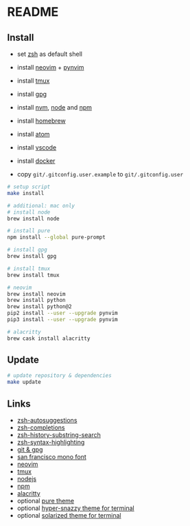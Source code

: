 # README

## Install

* set [zsh][zsh] as default shell
* install [neovim][neovim] + [pynvim][pynvim]
* install [tmux][tmux]
* install [gpg][gpg]
* install [nvm][nvm], [node][node] and [npm][npm]

* install [homebrew](https://brew.sh)
* install [atom](https://atom.io/beta)
* install [vscode](https://code.visualstudio.com)
* install [docker](https://www.docker.com/get-started)
* copy `git/.gitconfig.user.example` to `git/.gitconfig.user`

```sh
# setup script
make install
```

```sh
# additional: mac only
# install node
brew install node

# install pure
npm install --global pure-prompt

# install gpg
brew install gpg

# install tmux
brew install tmux

# neovim
brew install neovim
brew install python
brew install python@2
pip2 install --user --upgrade pynvim
pip3 install --user --upgrade pynvim

# alacritty
brew cask install alacritty
```

## Update

```sh
# update repository & dependencies
make update
```

## Links

* [zsh-autosuggestions](https://github.com/zsh-users/zsh-autosuggestions)
* [zsh-completions](https://github.com/zsh-users/zsh-completions)
* [zsh-history-substring-search](https://github.com/zsh-users/zsh-history-substring-search)
* [zsh-syntax-highlighting](https://github.com/zsh-users/zsh-syntax-highlighting)
* [git & gpg](https://help.github.com/categories/gpg/)
* [san francisco mono font](https://developer.apple.com/fonts/)
* [neovim](https://github.com/neovim/neovim)
* [tmux][tmux]
* [nodejs][node]
* [npm][npm]
* [alacritty](https://github.com/jwilm/alacritty)
* optional [pure theme](https://github.com/sindresorhus/pure)
* optional [hyper-snazzy theme for terminal](https://github.com/sindresorhus/terminal-snazzy)
* optional [solarized theme for terminal](https://github.com/tomislav/osx-terminal.app-colors-solarized)

[zsh]: https://www.zsh.org
[neovim]: https://neovim.io
[pynvim]: https://github.com/neovim/pynvim
[tmux]: https://github.com/tmux/tmux
[gpg]: https://gnupg.org
[nvm]: https://github.com/nvm-sh/nvm
[node]: https://nodejs.org/en/
[npm]: https://www.npmjs.com
